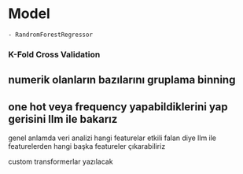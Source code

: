 # Model
    - RandromForestRegressor

### K-Fold Cross Validation

## numerik olanların bazılarını gruplama binning

## one hot veya frequency yapabildiklerini yap gerisini llm ile bakarız

genel anlamda veri analizi hangi featurelar etkili falan diye
llm ile featurelerden hangi başka featureler çıkarabiliriz

custom transformerlar yazılacak